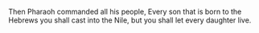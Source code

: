 Then Pharaoh commanded all his people, Every son that is born to the Hebrews you shall cast into the Nile, but you shall let every daughter live.
